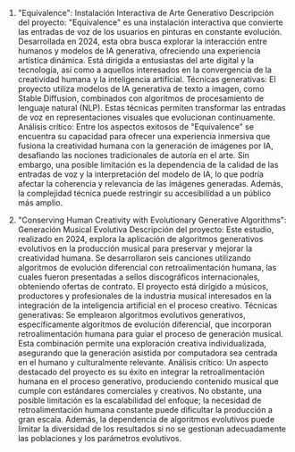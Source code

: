 1. "Equivalence": Instalación Interactiva de Arte Generativo
Descripción del proyecto:
"Equivalence" es una instalación interactiva que convierte las entradas de voz de los usuarios en pinturas en constante evolución. Desarrollada en 2024, esta obra busca explorar la interacción entre humanos y modelos de IA generativa, ofreciendo una experiencia artística dinámica. Está dirigida a entusiastas del arte digital y la tecnología, así como a aquellos interesados en la convergencia de la creatividad humana y la inteligencia artificial.
Técnicas generativas:
El proyecto utiliza modelos de IA generativa de texto a imagen, como Stable Diffusion, combinados con algoritmos de procesamiento de lenguaje natural (NLP). Estas técnicas permiten transformar las entradas de voz en representaciones visuales que evolucionan continuamente.
Análisis crítico:
Entre los aspectos exitosos de "Equivalence" se encuentra su capacidad para ofrecer una experiencia inmersiva que fusiona la creatividad humana con la generación de imágenes por IA, desafiando las nociones tradicionales de autoría en el arte. Sin embargo, una posible limitación es la dependencia de la calidad de las entradas de voz y la interpretación del modelo de IA, lo que podría afectar la coherencia y relevancia de las imágenes generadas. Además, la complejidad técnica puede restringir su accesibilidad a un público más amplio.

2. "Conserving Human Creativity with Evolutionary Generative Algorithms": Generación Musical Evolutiva
Descripción del proyecto:
Este estudio, realizado en 2024, explora la aplicación de algoritmos generativos evolutivos en la producción musical para preservar y mejorar la creatividad humana. Se desarrollaron seis canciones utilizando algoritmos de evolución diferencial con retroalimentación humana, las cuales fueron presentadas a sellos discográficos internacionales, obteniendo ofertas de contrato. El proyecto está dirigido a músicos, productores y profesionales de la industria musical interesados en la integración de la inteligencia artificial en el proceso creativo.
Técnicas generativas:
Se emplearon algoritmos evolutivos generativos, específicamente algoritmos de evolución diferencial, que incorporan retroalimentación humana para guiar el proceso de generación musical. Esta combinación permite una exploración creativa individualizada, asegurando que la generación asistida por computadora sea centrada en el humano y culturalmente relevante.
Análisis crítico:
Un aspecto destacado del proyecto es su éxito en integrar la retroalimentación humana en el proceso generativo, produciendo contenido musical que cumple con estándares comerciales y creativos. No obstante, una posible limitación es la escalabilidad del enfoque; la necesidad de retroalimentación humana constante puede dificultar la producción a gran escala. Además, la dependencia de algoritmos evolutivos puede limitar la diversidad de los resultados si no se gestionan adecuadamente las poblaciones y los parámetros evolutivos.
